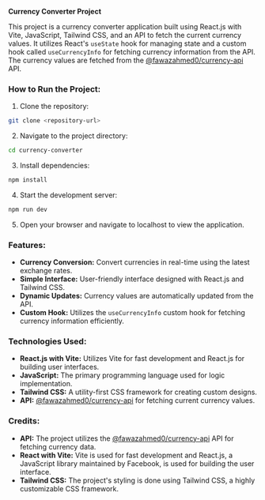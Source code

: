**Currency Converter Project**

This project is a currency converter application built using React.js with Vite, JavaScript, Tailwind CSS, and an API to fetch the current currency values. It utilizes React's `useState` hook for managing state and a custom hook called `useCurrencyInfo` for fetching currency information from the API. The currency values are fetched from the [@fawazahmed0/currency-api](https://cdn.jsdelivr.net/npm/@fawazahmed0/currency-api@latest/v1/currencies/"currency".json) API.

### How to Run the Project:

1. Clone the repository:

```bash
git clone <repository-url>
```

2. Navigate to the project directory:

```bash
cd currency-converter
```

3. Install dependencies:

```bash
npm install
```

4. Start the development server:

```bash
npm run dev
```

5. Open your browser and navigate to localhost to view the application.

### Features:

- **Currency Conversion:** Convert currencies in real-time using the latest exchange rates.
- **Simple Interface:** User-friendly interface designed with React.js and Tailwind CSS.
- **Dynamic Updates:** Currency values are automatically updated from the API.
- **Custom Hook:** Utilizes the `useCurrencyInfo` custom hook for fetching currency information efficiently.

### Technologies Used:

- **React.js with Vite:** Utilizes Vite for fast development and React.js for building user interfaces.
- **JavaScript:** The primary programming language used for logic implementation.
- **Tailwind CSS:** A utility-first CSS framework for creating custom designs.
- **API:** [@fawazahmed0/currency-api](https://cdn.jsdelivr.net/npm/@fawazahmed0/currency-api@latest/v1/currencies/"currency".json) for fetching current currency values.

### Credits:

- **API:** The project utilizes the [@fawazahmed0/currency-api](https://cdn.jsdelivr.net/npm/@fawazahmed0/currency-api@latest/v1/currencies/"currency".json) API for fetching currency data.
- **React with Vite:** Vite is used for fast development and React.js, a JavaScript library maintained by Facebook, is used for building the user interface.
- **Tailwind CSS:** The project's styling is done using Tailwind CSS, a highly customizable CSS framework.